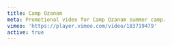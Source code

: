 ```yaml
---
title: Camp Ozanam
meta: Promotional video for Camp Ozanam summer camp.
vimeo: 'https://player.vimeo.com/video/183719479'
active: true
---
```


